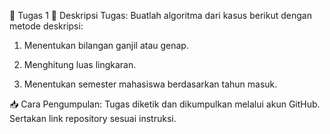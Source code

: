 📘 Tugas 1
📝 Deskripsi Tugas:
Buatlah algoritma dari kasus berikut dengan metode deskripsi:

1. Menentukan bilangan ganjil atau genap.

2. Menghitung luas lingkaran.

3. Menentukan semester mahasiswa berdasarkan tahun masuk.

📥 Cara Pengumpulan:
Tugas diketik dan dikumpulkan melalui akun GitHub. Sertakan link repository sesuai instruksi.
